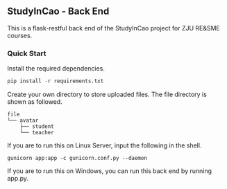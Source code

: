 ## StudyInCao - Back End

This is a flask-restful back end of the StudyInCao project for ZJU RE&SME courses.

### Quick Start

Install the required dependencies.

```python
pip install -r requirements.txt
```

Create your own directory to store uploaded files. The file directory is shown as followed.

```
file
└── avatar
    ├── student
    └── teacher
```

If you are to run this on Linux Server, input the following in the shell.

```
gunicorn app:app -c gunicorn.conf.py --daemon
```

If you are to run this on Windows, you can run this back end by running app.py.